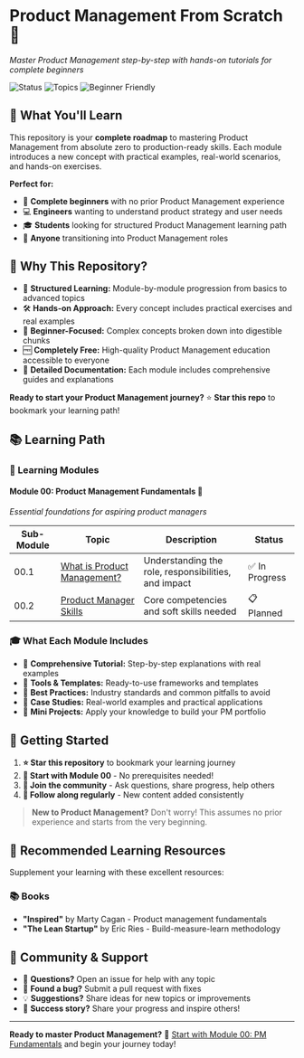 # Product Management From Scratch 🚀  
*Master Product Management step-by-step with hands-on tutorials for complete beginners*

![Status](https://img.shields.io/badge/Status-Active-brightgreen) ![Topics](https://img.shields.io/badge/Topics-Product%20Strategy%20|%20User%20Research%20|%20Analytics-blue) ![Beginner Friendly](https://img.shields.io/badge/Level-Beginner%20Friendly-green)

## 🎯 What You'll Learn

This repository is your **complete roadmap** to mastering Product Management from absolute zero to production-ready skills. Each module introduces a new concept with practical examples, real-world scenarios, and hands-on exercises.

**Perfect for:**
- 🔰 **Complete beginners** with no prior Product Management experience
- 💻 **Engineers** wanting to understand product strategy and user needs
- 🎓 **Students** looking for structured Product Management learning path
- 🔄 **Anyone** transitioning into Product Management roles

## 🌟 Why This Repository?

- 📖 **Structured Learning:** Module-by-module progression from basics to advanced topics
- 🛠️ **Hands-on Approach:** Every concept includes practical exercises and real examples
- 🎯 **Beginner-Focused:** Complex concepts broken down into digestible chunks
- 🆓 **Completely Free:** High-quality Product Management education accessible to everyone
- 📝 **Detailed Documentation:** Each module includes comprehensive guides and explanations

**Ready to start your Product Management journey?** ⭐ **Star this repo** to bookmark your learning path!

## 📚 Learning Path

### 🏁 Learning Modules

#### **Module 00: Product Management Fundamentals** 🎯
*Essential foundations for aspiring product managers*

| Sub-Module | Topic | Description | Status |
|------------|-------|-------------|---------|
| 00.1 | [What is Product Management?](PM_Fundamentals/01-What-is-Product-Management.md) | Understanding the role, responsibilities, and impact | ✅ In Progress |
| 00.2 | [Product Manager Skills](PM_Fundamentals/02-Product-Manager-Skills.md) | Core competencies and soft skills needed | 📋 Planned |


### 🎓 What Each Module Includes
- 📖 **Comprehensive Tutorial:** Step-by-step explanations with real examples
- 🔧 **Tools & Templates:** Ready-to-use frameworks and templates
- 📝 **Best Practices:** Industry standards and common pitfalls to avoid
- 🎯 **Case Studies:** Real-world examples and practical applications
- 💼 **Mini Projects:** Apply your knowledge to build your PM portfolio

## 🚀 Getting Started

1. **⭐ Star this repository** to bookmark your learning journey
2. **📖 Start with Module 00** - No prerequisites needed!
3. **💬 Join the community** - Ask questions, share progress, help others
4. **🔄 Follow along regularly** - New content added consistently

> **New to Product Management?** Don't worry! This assumes no prior experience and starts from the very beginning.

## 📖 Recommended Learning Resources

Supplement your learning with these excellent resources:

### 📚 Books
- **"Inspired"** by Marty Cagan - Product management fundamentals
- **"The Lean Startup"** by Eric Ries - Build-measure-learn methodology

## 🤝 Community & Support

- 💬 **Questions?** Open an issue for help with any topic
- 🐛 **Found a bug?** Submit a pull request with fixes
- 💡 **Suggestions?** Share ideas for new topics or improvements
- 🌟 **Success story?** Share your progress and inspire others!

---

**Ready to master Product Management?** 🚀 [Start with Module 00: PM Fundamentals](PM_Fundamentals/01-What-is-Product-Management.md) and begin your journey today!
